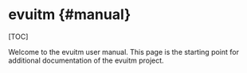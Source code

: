 # evuitm {#manual}

[TOC]

Welcome to the evuitm user manual.
This page is the starting point for additional documentation of the evuitm project.

